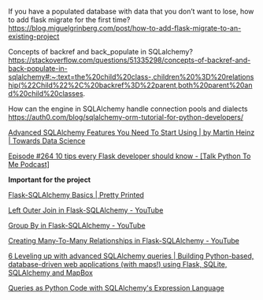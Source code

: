 
If you have a populated database with data that you don’t want to lose, how to add flask migrate for the first time?
 https://blog.miguelgrinberg.com/post/how-to-add-flask-migrate-to-an-existing-project 


Concepts of backref and back_populate in SQLalchemy?
https://stackoverflow.com/questions/51335298/concepts-of-backref-and-back-populate-in-sqlalchemy#:~:text=the%20child%20class-,children%20%3D%20relationship(%22Child%22%2C%20backref%3D%22parent,both%20parent%20and%20child%20classes. 


How can the engine in SQLAlchemy handle connection pools and dialects 
https://auth0.com/blog/sqlalchemy-orm-tutorial-for-python-developers/   


[Advanced SQLAlchemy Features You Need To Start Using | by Martin Heinz | Towards Data Science](https://towardsdatascience.com/advanced-sqlalchemy-features-you-need-to-start-using-e6fc1ddafbdb)



[Episode #264 10 tips every Flask developer should know - [Talk Python To Me Podcast]](https://talkpython.fm/episodes/show/264/10-tips-every-flask-developer-should-know)

**Important for the project**

[Flask-SQLAlchemy Basics | Pretty Printed](https://courses.prettyprinted.com/p/flask-sqlalchemy-basics)

[Left Outer Join in Flask-SQLAlchemy - YouTube](https://www.youtube.com/watch?v=_HIY1lZKEw0)

[Group By in Flask-SQLAlchemy - YouTube](https://www.youtube.com/watch?v=iDrs1S_ySg4)

[Creating Many-To-Many Relationships in Flask-SQLAlchemy - YouTube](https://www.youtube.com/watch?v=OvhoYbjtiKc&feature=emb_logo)

[6 Leveling up with advanced SQLAlchemy queries | Building Python-based, database-driven web applications (with maps!) using Flask, SQLite, SQLAlchemy and MapBox](http://jonathansoma.com/tutorials/flask-sqlalchemy-mapbox/leveling-up-with-advanced-sqlalchemy-queries.html)

[Queries as Python Code with SQLAlchemy's Expression Language](https://hackersandslackers.com/database-queries-sqlalchemy-orm/)